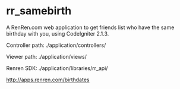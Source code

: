 rr_samebirth
============

A RenRen.com web application to get friends list who have the same birthday with you, using CodeIgniter 2.1.3.

Controller path: ./application/controllers/ 

Viewer path: ./application/views/ 

Renren SDK: ./application/libraries/rr_api/ 



http://apps.renren.com/birthdates
